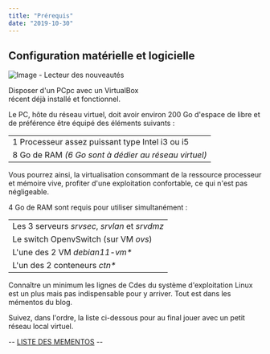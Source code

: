 ```yaml
---
title: "Prérequis"
date: "2019-10-30"
---
```


## Configuration matérielle et logicielle

![Image - Lecteur des nouveautés](https://familleleloup.no-ip.org/wp-content/uploads/2021/12/magicien_bis.png)

Disposer d'un PCpc avec un VirtualBox  
récent déjà installé et fonctionnel.

Le PC, hôte du réseau virtuel, doit avoir environ 200 Go d'espace de libre et de préférence être équipé des éléments suivants :

<table class="has-base-2-background-color has-background"><tbody><tr><td>1 Processeur assez puissant type Intel i3 ou i5</td></tr><tr><td>8 Go de RAM <em>(6 Go sont à dédier au réseau virtuel)</em></td></tr></tbody></table>

  
Vous pourrez ainsi, la virtualisation consommant de la ressource processeur et mémoire vive, profiter d'une exploitation confortable, ce qui n'est pas négligeable.

4 Go de RAM sont requis pour utiliser simultanément :

<table class="has-base-2-background-color has-background"><tbody><tr><td>Les 3 serveurs <em>srvsec</em>, <em>srvlan</em> et <em>srvdmz</em></td></tr><tr><td>Le switch OpenvSwitch (sur VM <em>ovs</em>)</td></tr><tr><td>L'une des 2 VM <em>debian11-vm*</em></td></tr><tr><td>L'un des 2 conteneurs <em>ctn*</em></td></tr></tbody></table>

  
Connaître un minimum les lignes de Cdes du système d'exploitation Linux est un plus mais pas indispensable pour y arriver. Tout est dans les mémentos du blog.

Suivez, dans l'ordre, la liste ci-dessous pour au final jouer avec un petit réseau local virtuel.

\-- [LISTE DES MEMENTOS](/liste-des-mementos/) --
